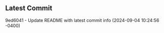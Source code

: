 
## Latest Commit
9ed6041 - Update README with latest commit info (2024-09-04 10:24:56 -0400) <Yunxi-Zhou>
